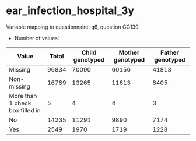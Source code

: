 # ear_infection_hospital_3y
Variable mapping to questionnaire: q6, question GG139.
- Number of values:

| Value | Total | Child genotyped | Mother genotyped | Father genotyped |
| ----- | ----- | --------------- | ---------------- | ---------------- |
| Missing | 96834 | 70090 | 60156 | 41813 |
| Non-missing | 16789 | 13265 | 11613 | 8405 |
| More than 1 check box filled in | 5 | 4 | 4 |3 |
| No | 14235 | 11291 | 9890 |7174 |
| Yes | 2549 | 1970 | 1719 |1228 |




